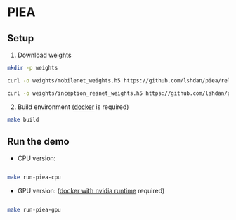 # PIEA

## Setup 

1. Download weights

```bash
mkdir -p weights

curl -o weights/mobilenet_weights.h5 https://github.com/lshdan/piea/releases/download/1.0/mobilenet_weights.h5

curl -o weights/inception_resnet_weights.h5 https://github.com/lshdan/piea/releases/download/1.0/inception_resnet_weights.h5
```

2. Build environment ([docker](https://docs.docker.com/engine/install/ubuntu/) is required)

```bash
make build
```

## Run the demo

- CPU version:

```bash

make run-piea-cpu 

```

- GPU version: ([docker with nvidia runtime](https://github.com/NVIDIA/nvidia-docker) required)

```bash

make run-piea-gpu 

```
